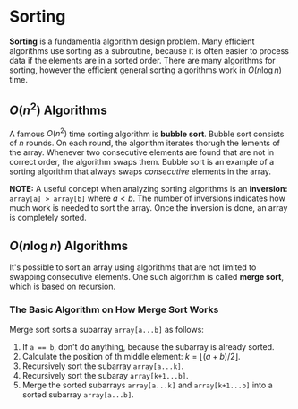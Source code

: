 <script type="text/javascript" id="MathJax-script" async src="https://cdn.jsdelivr.net/npm/mathjax@3/es5/tex-mml-chtml.js"></script>

# Sorting

**Sorting** is a fundamentla algorithm design problem. Many efficient algorithms use sorting as a subroutine, because it is often easier to process data if the elements are in a sorted order. There are many algorithms for sorting, however the efficient general sorting algorithms work in $O(n\log n)$ time.

## $O(n^2)$ Algorithms

A famous $O(n^2)$ time sorting algorithm is **bubble sort**. Bubble sort consists of $n$ rounds. On each round, the algorithm iterates thorugh the lements of the array. Whenever two consecutive elements are found that are not in correct order, the algorithm swaps them. Bubble sort is an example of a sorting algorithm that always swaps *consecutive* elements in the array.

**NOTE:** A useful concept when analyzing sorting algorithms is an **inversion:** `array[a] > array[b]` where $a < b$. The number of inversions indicates how much work is needed to sort the array. Once the inversion is done, an array is completely sorted.

## $O(n\log n)$ Algorithms

It's possible to sort an array using algorithms that are not limited to swapping consecutive elements. One such algorithm is called **merge sort**, which is based on recursion.

### The Basic Algorithm on How Merge Sort Works

Merge sort sorts a subarray `array[a...b]` as follows:

1. If `a == b`, don't do anything, because the subarray is already sorted.
2. Calculate the position of th middle element: $k =\lfloor(a+b)/2\rfloor$.
3. Recursively sort the subarray `array[a...k]`.
4. Recursively sort the subaray `array[k+1...b]`.
5. Merge the sorted subarrays `array[a...k]` and `array[k+1...b]` into a sorted subarray `array[a...b]`.
